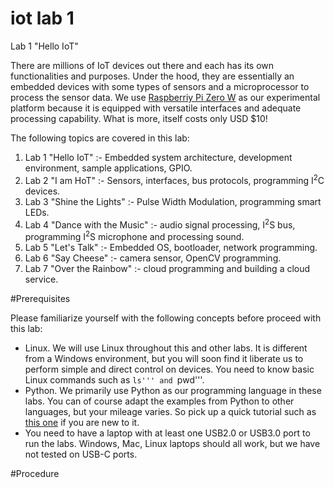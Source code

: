 # iot lab 1
Lab 1 "Hello IoT"

There are millions of IoT devices out there and each has its own functionalities and purposes. Under the hood, they are essentially an embedded devices with some types of sensors and a microprocessor to process the sensor data. We use [Raspberriy Pi Zero W](https://www.raspberrypi.org/products/raspberry-pi-zero-w/) as our experimental platform because it is equipped with versatile interfaces and adequate processing capability. What is more, itself costs only USD $10!     

The following topics are covered in this lab:
1. Lab 1 "Hello IoT" :- Embedded system architecture, development environment, sample applications, GPIO.
2. Lab 2 "I am HoT" :- Sensors, interfaces, bus protocols, programming I<sup>2</sup>C devices.
3. Lab 3 "Shine the Lights" :- Pulse Width Modulation, programming smart LEDs.
4. Lab 4 "Dance with the Music" :- audio signal processing, I<sup>2</sup>S bus, programming I<sup>2</sup>S microphone and processing sound.
5. Lab 5 "Let's Talk" :- Embedded OS, bootloader, network programming.
6. Lab 6 "Say Cheese" :- camera sensor, OpenCV programming.
7. Lab 7 "Over the Rainbow" :- cloud programming and building a cloud service.

#Prerequisites

Please familiarize yourself with the following concepts before proceed with this lab:
* Linux. We will use Linux throughout this and other labs. It is different from a Windows environment, but you will soon find it liberate us to perform simple and direct control on devices. You need to know basic Linux commands such as ```ls''' and ```pwd'''.
* Python. We primarily use Python as our programming language in these labs. You can of course adapt the examples from Python to other languages, but your mileage varies. So pick up a quick tutorial such as [this one](https://www.learnpython.org) if you are new to it.
* You need to have a laptop with at least one USB2.0 or USB3.0 port to run the labs. Windows, Mac, Linux laptops should all work, but we have not tested on USB-C ports.

#Procedure
 
